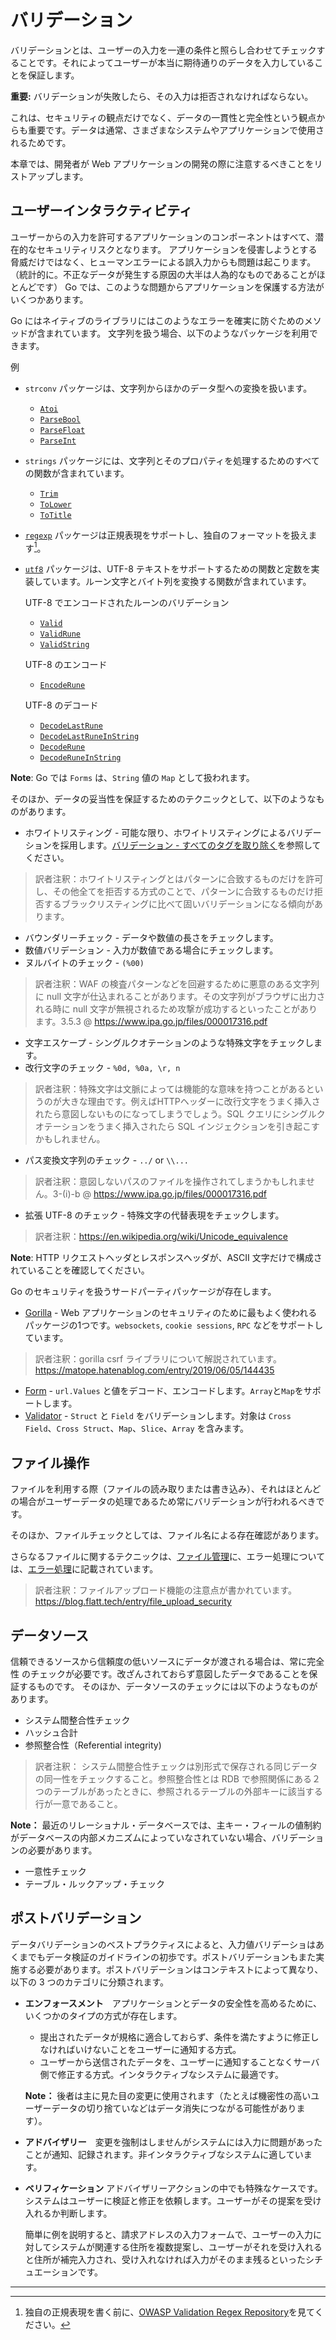 バリデーション
==========

バリデーションとは、ユーザーの入力を一連の条件と照らし合わせてチェックすることです。それによってユーザーが本当に期待通りのデータを入力していることを保証します。

**重要:** バリデーションが失敗したら、その入力は拒否されなければならない。

これは、セキュリティの観点だけでなく、データの一貫性と完全性という観点からも重要です。データは通常、さまざまなシステムやアプリケーションで使用されるためです。


本章では、開発者が Web アプリケーションの開発の際に注意するべきことをリストアップします。

## ユーザーインタラクティビティ

ユーザーからの入力を許可するアプリケーションのコンポーネントはすべて、潜在的なセキュリティリスクとなります。
アプリケーションを侵害しようとする脅威だけではなく、ヒューマンエラーによる誤入力からも問題は起こります。（統計的に。不正なデータが発生する原因の大半は人為的なものであることがほとんどです）
Go では、このような問題からアプリケーションを保護する方法がいくつかあります。

Go にはネイティブのライブラリにはこのようなエラーを確実に防ぐためのメソッドが含まれています。
文字列を扱う場合、以下のようなパッケージを利用できます。

例

* `strconv` パッケージは、文字列からほかのデータ型への変換を扱います。
    * [`Atoi`](https://golang.org/pkg/strconv/#Atoi)
    * [`ParseBool`](https://golang.org/pkg/strconv/#ParseBool)
    * [`ParseFloat`](https://golang.org/pkg/strconv/#ParseFloat)
    * [`ParseInt`](https://golang.org/pkg/strconv/#ParseInt)
* `strings` パッケージには、文字列とそのプロパティを処理するためのすべての関数が含まれています。
    * [`Trim`](https://golang.org/pkg/strings/#Trim)
    * [`ToLower`](https://golang.org/pkg/strings/#ToLower)
    * [`ToTitle`](https://golang.org/pkg/strings/#ToTitle)
* [`regexp`][4] パッケージは正規表現をサポートし、独自のフォーマットを扱えます[^1]。
* [`utf8`][9] パッケージは、UTF-8 テキストをサポートするための関数と定数を実装しています。ルーン文字とバイト列を変換する関数が含まれています。

  UTF-8 でエンコードされたルーンのバリデーション
    * [`Valid`](https://golang.org/pkg/unicode/utf8/#Valid)
    * [`ValidRune`](https://golang.org/pkg/unicode/utf8/#ValidRune)
    * [`ValidString`](https://golang.org/pkg/unicode/utf8/#ValidString)

  UTF-8 のエンコード
    * [`EncodeRune`](https://golang.org/pkg/unicode/utf8/#EncodeRune)

  UTF-8 のデコード
    * [`DecodeLastRune`](https://golang.org/pkg/unicode/utf8/#DecodeLastRune)
    * [`DecodeLastRuneInString`](https://golang.org/pkg/unicode/utf8/#DecodeLastRuneInString)
    * [`DecodeRune`](https://golang.org/pkg/unicode/utf8/#DecodeLastRune)
    * [`DecodeRuneInString`](https://golang.org/pkg/unicode/utf8/#DecodeRuneInString)

**Note**: Go では `Forms` は、`String` 値の `Map` として扱われます。

そのほか、データの妥当性を保証するためのテクニックとして、以下のようなものがあります。

* ホワイトリスティング - 可能な限り、ホワイトリスティングによるバリデーションを採用します。[バリデーション - すべてのタグを取り除く][1]を参照してください。
> 訳者注釈：ホワイトリスティングとはパターンに合致するものだけを許可し、その他全てを拒否する方式のことで、パターンに合致するものだけ拒否するブラックリスティングに比べて固いバリデーションになる傾向があります。
* バウンダリーチェック - データや数値の長さをチェックします。
* 数値バリデーション - 入力が数値である場合にチェックします。
* ヌルバイトのチェック - `(%00)`
> 訳者注釈：WAF の検査パターンなどを回避するために悪意のある文字列に null 文字が仕込まれることがあります。その文字列がブラウザに出力される時に null 文字が無視されるため攻撃が成功するといったことがあります。3.5.3 @ https://www.ipa.go.jp/files/000017316.pdf
* 文字エスケープ - シングルクオテーションのような特殊文字をチェックします。
* 改行文字のチェック - `%0d, %0a, \r, n`
> 訳者注釈：特殊文字は文脈によっては機能的な意味を持つことがあるというのが大きな理由です。例えばHTTPヘッダーに改行文字をうまく挿入されたら意図しないものになってしまうでしょう。SQL クエリにシングルクオテーションをうまく挿入されたら SQL インジェクションを引き起こすかもしれません。
* パス変換文字列のチェック - `../` or `\\...`
> 訳者注釈：意図しないパスのファイルを操作されてしまうかもしれません。3-(i)-b @ https://www.ipa.go.jp/files/000017316.pdf
* 拡張 UTF-8 のチェック - 特殊文字の代替表現をチェックします。
> 訳者注釈：https://en.wikipedia.org/wiki/Unicode_equivalence


**Note**: HTTP リクエストヘッダとレスポンスヘッダが、ASCII 文字だけで構成されていることを確認してください。

Go のセキュリティを扱うサードパーティパッケージが存在します。

* [Gorilla][6] - Web アプリケーションのセキュリティのために最もよく使われるパッケージの1つです。`websockets`, `cookie sessions`, `RPC` などをサポートしています。
> 訳者注釈：gorilla csrf ライブラリについて解説されています。https://matope.hatenablog.com/entry/2019/06/05/144435
* [Form][7] - `url.Values` と値をデコード、エンコードします。`Array`と`Map`をサポートします。
* [Validator][8] - `Struct` と `Field` をバリデーションします。対象は `Cross Field`、`Cross Struct`、`Map`、`Slice`、`Array` を含みます。

## ファイル操作

ファイルを利用する際（ファイルの読み取りまたは書き込み）、それはほとんどの場合がユーザーデータの処理であるため常にバリデーションが行われるべきです。

そのほか、ファイルチェックとしては、ファイル名による存在確認があります。

さらなるファイルに関するテクニックは、[ファイル管理][2]に、エラー処理については、[エラー処理][3]に記載されています。

> 訳者注釈：ファイルアップロード機能の注意点が書かれています。https://blog.flatt.tech/entry/file_upload_security

## データソース

信頼できるソースから信頼度の低いソースにデータが渡される場合は、常に完全性
のチェックが必要です。改ざんされておらず意図したデータであることを保証するものです。
そのほか、データソースのチェックには以下のようなものがあります。

* システム間整合性チェック
* ハッシュ合計
* 参照整合性（Referential integrity)
> 訳者注釈： システム間整合性チェックは別形式で保存される同じデータの同一性をチェックすること。参照整合性とは RDB で参照関係にある２つのテーブルがあったときに、参照されるテーブルの外部キーに該当する行が一意であること。

**Note：** 最近のリレーショナル・データベースでは、主キー・フィールの値制約がデータベースの内部メカニズムによっていなされていない場合、バリデーションの必要があります。

* 一意性チェック
* テーブル・ルックアップ・チェック


## ポストバリデーション

データバリデーションのベストプラクティスによると、入力値バリデーショはあくまでもデータ検証のガイドラインの初歩です。ポストバリデーションもまた実施する必要があります。ポストバリデーションはコンテキストによって異なり、以下の 3 つのカテゴリに分類されます。


* **エンフォースメント**　アプリケーションとデータの安全性を高めるために、いくつかのタイプの方式が存在します。

  * 提出されたデータが規格に適合しておらず、条件を満たすように修正しなければいけないことをユーザーに通知する方式。
  * ユーザーから送信されたデータを、ユーザーに通知することなくサーバ側で修正する方式。インタラクティブなシステムに最適です。

  **Note：** 後者は主に見た目の変更に使用されます（たとえば機密性の高いユーザーデータの切り捨ていなどはデータ消失につながる可能性があります）。

* **アドバイザリー**　変更を強制はしませんがシステムには入力に問題があったことが通知、記録されます。非インタラクティブなシステムに適しています。

* **ベリフィケーション** アドバイザリーアクションの中でも特殊なケースです。システムはユーザーに検証と修正を依頼します。ユーザーがその提案を受け入れるか判断します。

  簡単に例を説明すると、請求アドレスの入力フォームで、ユーザーの入力に対してシステムが関連する住所を複数提案し、ユーザーがそれを受け入れると住所が補完入力され、受け入れなければ入力がそのまま残るといったシチュエーションです。

---

[^1]: 独自の正規表現を書く前に、[OWASP Validation Regex Repository][5]を見てください。

[1]: sanitization.md
[2]: ../file-management/README.md
[3]: ../error-handling-logging/README.md
[4]: https://golang.org/pkg/regexp/
[5]: https://www.owasp.org/index.php/OWASP_Validation_Regex_Repository
[6]: https://github.com/gorilla/
[7]: https://github.com/go-playground/form
[8]: https://github.com/go-playground/validator
[9]: https://golang.org/pkg/unicode/utf8/
